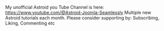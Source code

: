 My unofficial Astroid you Tube Channel is here:
https://www.youtube.com/@Astroid-Joomla-Seamlessly
Multiple new Astroid tutorials each month.
Please consider supporting by: Subscribing, Liking, Commenting etc
